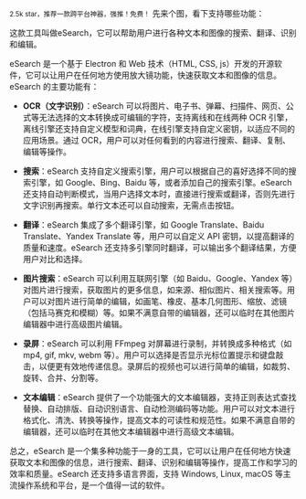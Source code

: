 
<small>2.5k star，推荐一款跨平台神器，强推！免费！</small>
先来个图，看下支持哪些功能：


这款工具叫做eSearch，它可以帮助用户进行各种文本和图像的搜索、翻译、识别和编辑。


eSearch 是一个基于 Electron 和 Web 技术（HTML, CSS, js）开发的开源软件，它可以让用户在任何地方使用放大镜功能，快速获取文本和图像的信息。eSearch 的主要功能有：

- **OCR（文字识别）**：eSearch 可以将图片、电子书、弹幕、扫描件、网页、公式等无法选择的文本转换成可编辑的字符，支持离线和在线两种 OCR 引擎，离线引擎还支持自定义模型和词典，在线引擎支持自定义密钥，以适应不同的应用场景。通过 OCR，用户可以对任何看到的内容进行搜索、翻译、复制、编辑等操作。

- **搜索**：eSearch 支持自定义搜索引擎，用户可以根据自己的喜好选择不同的搜索引擎，如 Google、Bing、Baidu 等，或者添加自己的搜索引擎。eSearch 还支持自动判断模式，当用户选择文本时，直接进行搜索或翻译，否则先进行文字识别再搜索。单行文本还可以自动搜索，无需点击按钮。
- **翻译**：eSearch 集成了多个翻译引擎，如 Google Translate、Baidu Translate、Yandex Translate 等，用户可以自定义 API 密钥，以提高翻译的质量和速度。eSearch 还支持多引擎同时翻译，可以输出多个翻译结果，方便用户对比和选择。

- **图片搜索**：eSearch 可以利用互联网引擎（如 Baidu、Google、Yandex 等）对图片进行搜索，获取图片的更多信息，如来源、相似图片、相关搜索等。用户可以对图片进行简单的编辑，如画笔、橡皮、基本几何图形、缩放、滤镜（包括马赛克和模糊）等。如果不满意自带的编辑器，还可以临时在其他图片编辑器中进行高级图片编辑。

- **录屏**：eSearch 可以利用 FFmpeg 对屏幕进行录制，并转换成多种格式（如 mp4, gif, mkv, webm 等）。用户可以选择是否显示光标位置提示和键盘敲击，以便更有效地传递信息。录屏后的视频也可以进行简单的编辑，如裁剪、旋转、合并、分割等。

- **文本编辑**：eSearch 提供了一个功能强大的文本编辑器，支持正则表达式查找替换、自动排版、自动识别语言、自动检测编码等功能。用户可以对文本进行格式化、清洗、转换等操作，提高文本的可读性和规范性。如果不满意自带的编辑器，还可以临时在其他文本编辑器中进行高级文本编辑。

总之，eSearch 是一个集多种功能于一身的工具，它可以让用户在任何地方快速获取文本和图像的信息，进行搜索、翻译、识别和编辑等操作，提高工作和学习的效率和质量。eSearch 还支持多语言界面，支持 Windows, Linux, macOS 等主流操作系统和平台，是一个值得一试的软件。

